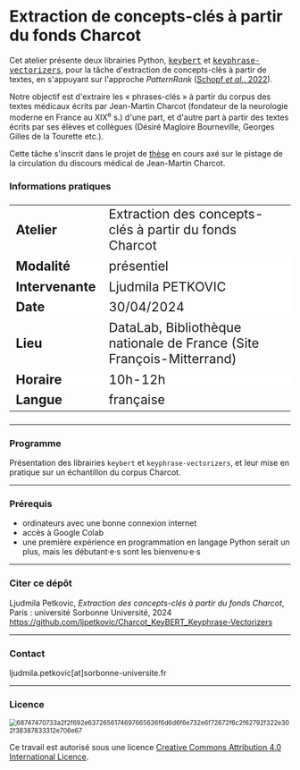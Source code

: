 # Extraction de concepts-clés à partir du fonds Charcot

Cet atelier présente deux librairies Python, [<tt>keybert</tt>](https://maartengr.github.io/KeyBERT/) et [<tt>keyphrase-vectorizers</tt>](https://pypi.org/project/keyphrase-vectorizers/), pour la tâche d'extraction de concepts-clés à partir de textes, en s'appuyant sur l'approche *PatternRank* ([Schopf *et al.*, 2022](https://arxiv.org/abs/2210.05245)). 

Notre objectif est d'extraire les « phrases-clés » à partir du corpus des textes médicaux écrits par Jean-Martin Charcot (fondateur de la neurologie moderne en France au XIX<sup>e</sup> s.) d'une part, et d'autre part à partir des textes écrits par ses élèves et collègues (Désiré Magloire Bourneville, Georges Gilles de la Tourette etc.). 

Cette tâche s'inscrit dans le projet de [thèse](https://www.theses.fr/s382733) en cours axé sur le pistage de la circulation du discours médical de Jean-Martin Charcot.

### Informations pratiques

<table align="center" style="font-size: 23px;">
    <tr>
        <td align="left"><b>Atelier</b></td>
        <td align="left">Extraction des concepts-clés à partir du fonds Charcot</td>
    </tr>
    <tr style="background-color: white;">
        <td align="left"><b>Modalité</b></td>
        <td align="left">présentiel</td>
    </tr>
    <tr style="background-color: white;">
        <td align="left"><b>Intervenante</b></td>
        <td align="left">Ljudmila PETKOVIC</td>
    </tr>
    <tr style="background-color: white;">
        <td align="left"><b>Date</b></td>
        <td align="left">30/04/2024</td>
    </tr>
    <tr>
        <td align="left"><b>Lieu</b></td>
        <td align="left">DataLab, Bibliothèque nationale de France (Site François-Mitterrand)</td>
    </tr>
    <tr style="background-color: white;">
        <td align="left"><b>Horaire</b></td>
        <td align="left">10h-12h</td>
    </tr>
    <tr>
        <td align="left"><b>Langue</b></td>
        <td align="left">française</td>
    </tr>
</table>


---

### Programme

Présentation des librairies `keybert` et `keyphrase-vectorizers`, et leur mise en pratique sur un échantillon du corpus Charcot.

---

### Prérequis

* ordinateurs avec une bonne connexion internet
* accès à Google Colab
* une première expérience en programmation en langage Python serait un plus, mais les débutant·e·s sont les bienvenu·e·s

---

### Citer ce dépôt

Ljudmila Petkovic, _Extraction des concepts-clés à partir du fonds Charcot_, Paris : université Sorbonne Université, 2024 https://github.com/ljpetkovic/Charcot_KeyBERT_Keyphrase-Vectorizers

---

### Contact

ljudmila.petkovic[at]sorbonne-universite.fr

---

### Licence

<img src="https://i.creativecommons.org/l/by-sa/4.0/88x31.png" alt="68747470733a2f2f692e6372656174697665636f6d6d6f6e732e6f72672f6c2f62792f322e302f38387833312e706e67" style="zoom:80%;" />

Ce travail est autorisé sous une licence [Creative Commons Attribution 4.0 International Licence](https://creativecommons.org/licenses/by-sa/4.0/deed.fr).
